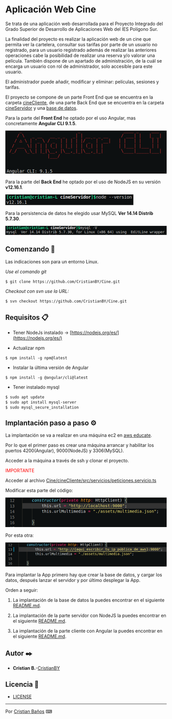 # Aplicación Web Cine 

Se trata de una aplicación web desarrollada para el Proyecto Integrado del Grado Superior de Desarrollo de Aplicaciones Web del IES Polígono Sur.

La finalidad del proyecto es realizar la aplicación web de un cine que permita ver la cartelera, consultar sus tarifas por parte de un usuario no registrado,
para un usuario registrado además de realizar las anteriores operaciones cabe la posibilidad de realizar una reserva y/o valorar una película. También dispone de un 
apartado de administración, de la cuál se encarga un usuario con rol de administrador, solo accesible para este usuario.

El administrador puede añadir, modificar y eliminar: películas, sesiones y tarifas.

El proyecto se compone de un parte Front End que se encuentra en la carpeta [cineCliente](Cine/cineCliente), de una parte Back End que se encuentra en la carpeta
[cineServidor](Cine/cineServidor) y una [base de datos](Cine/DB).

Para la parte del **Front End** he optado por el uso Angular, mas concretamente **Angular CLI 9.1.5**.

![Angular 9.1.5](Cine/image/angularv.png)

Para la parte del **Back End** he optado por el uso de NodeJS en su versión **v12.16.1**.

![Node v12.16.1](Cine/image/nodev.png)

Para la persistencia de datos he elegido usar MySQL **Ver 14.14 Distrib 5.7.30**.

![MySQL Ver 14.14 Distrib 5.7.30](Cine/image/mysqlv.png)

## Comenzando 🚀

Las indicaciones son para un entorno Linux.

_Use el comando git_

~~~
$ git clone https://github.com/CristianBY/Cine.git
~~~

_Checkout con svn use la URL:_

~~~
$ svn checkout https://github.com/CristianBY/Cine.git
~~~

## Requisitos 📋


- Tener NodeJs instalado -> [https://nodejs.org/es/](https://nodejs.org/es/)

- Actualizar npm

~~~
$ npm install -g npm@latest
~~~

- Instalar la última versión de Angular

~~~
$ npm install -g @angular/cli@latest
~~~

- Tener instalado mysql

~~~
$ sudo apt update
$ sudo apt install mysql-server
$ sudo mysql_secure_installation
~~~

## Implantación paso a paso ⚙️

La implantación se va a realizar en una máquina ec2 en [aws educate](https://aws.amazon.com/es/education/awseducate/).

Por lo que el primer paso es crear una máquina arrancar y habilitar los puertos 4200(Angular), 9000(NodeJS) y 3306(MySQL).

Acceder a la máquina a través de ssh y clonar el proyecto.


<span style="color:red;">IMPORTANTE<span>

Acceder al archivo [Cine/cineCliente/src/servicios/peticiones.servicio.ts](Cine/cineCliente/src/servicios/peticiones.servicio.ts)

Modificar esta parte del código:

![servidor dev](Cine/image/dirdesarrollo.png)

Por esta otra:

![servidor despliegue](Cine/image/diraws.png)



Para implantar la App primero hay que crear la base de datos, y cargar los datos, después lanzar el servidor y por último desplegar la App.

Orden a seguir:

1. La implantación de la base de datos la puedes encontrar en el siguiente [README.md](Cine/DB/README.md).

2. La implantación de la parte servidor con NodeJS la puedes encontrar en el siguiente [README.md](Cine/cineServidor/README.md).

3. La implantación de la parte cliente con Angular la puedes encontrar en el siguiente [README.md](Cine/cineCliente/README.md).


## Autor ✒️

* **Cristian B.**-[CristianBY](https://github.com/CristianBY)


## Licencia 📄

* [LICENSE](LICENSE.md)

---
Por [Cristian Baños](https://www.linkedin.com/in/cristianby/) ⌨